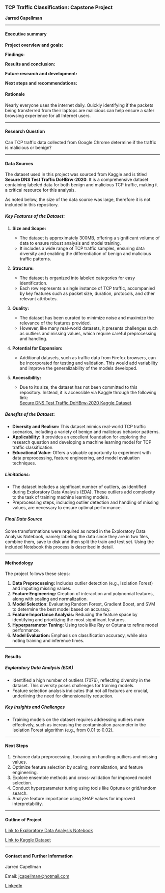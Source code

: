 ### TCP Traffic Classification: Capstone Project

**Jarred Capellman**

---
#### Executive summary
**Project overview and goals:**

**Findings:**

**Results and conclusion:**

**Future research and development:**

**Next steps and recommendations:**

#### Rationale

Nearly everyone uses the internet daily. Quickly identifying if the packets being transferred from their laptops are malicious can help ensure a safer browsing experience for all Internet users.

---

#### Research Question

Can TCP traffic data collected from Google Chrome determine if the traffic is malicious or benign?

---

#### Data Sources

The dataset used in this project was sourced from Kaggle and is titled **Secure DNS Test Traffic DoHBrw-2020**. It is a comprehensive dataset containing labeled data for both benign and malicious TCP traffic, making it a critical resource for this analysis.

As noted below, the size of the data source was large, therefore it is not included in this repository.

##### Key Features of the Dataset:

1. **Size and Scope:**
   - The dataset is approximately 300MB, offering a significant volume of data to ensure robust analysis and model training.
   - It includes a wide range of TCP traffic samples, ensuring data diversity and enabling the differentiation of benign and malicious traffic patterns.

2. **Structure:**
   - The dataset is organized into labeled categories for easy identification.
   - Each row represents a single instance of TCP traffic, accompanied by key features such as packet size, duration, protocols, and other relevant attributes.

3. **Quality:**
   - The dataset has been curated to minimize noise and maximize the relevance of the features provided.
   - However, like many real-world datasets, it presents challenges such as outliers and missing values, which require careful preprocessing and handling.

4. **Potential for Expansion:**
   - Additional datasets, such as traffic data from Firefox browsers, can be incorporated for testing and validation. This would add variability and improve the generalizability of the models developed.

5. **Accessibility:**
   - Due to its size, the dataset has not been committed to this repository. Instead, it is accessible via Kaggle through the following link:  
     [Secure DNS Test Traffic DoHBrw-2020 Kaggle Dataset](https://www.kaggle.com/datasets/peterfriedrich1/dns-test-traffic-dohbrw2020?resource=download).

##### Benefits of the Dataset:
- **Diversity and Realism:** This dataset mimics real-world TCP traffic scenarios, including a variety of benign and malicious behavior patterns.
- **Applicability:** It provides an excellent foundation for exploring the research question and developing a machine learning model for TCP traffic classification.
- **Educational Value:** Offers a valuable opportunity to experiment with data preprocessing, feature engineering, and model evaluation techniques.

##### Limitations:
- The dataset includes a significant number of outliers, as identified during Exploratory Data Analysis (EDA). These outliers add complexity to the task of training machine learning models.
- Preprocessing steps, including outlier detection and handling of missing values, are necessary to ensure optimal performance.

##### Final Data Source
Some transformations were required as noted in the Exploratory Data Analysis Notebook, namely labeling the data since they are in two files, combine them, save to disk and then split the train and test set. Using the included Notebook this process is described in detail.

---

#### Methodology

The project follows these steps:

1. **Data Preprocessing:** Includes outlier detection (e.g., Isolation Forest) and imputing missing values.
2. **Feature Engineering:** Creation of interaction and polynomial features, along with scaling and normalization.
3. **Model Selection:** Evaluating Random Forest, Gradient Boost, and SVM to determine the best model based on accuracy.
4. **Feature Importance Analysis:** Reducing the feature space by identifying and prioritizing the most significant features.
5. **Hyperparameter Tuning:** Using tools like Ray or Optuna to refine model performance.
6. **Model Evaluation:** Emphasis on classification accuracy, while also noting training and inference times.

---

#### Results

##### Exploratory Data Analysis (EDA)

- Identified a high number of outliers (7076), reflecting diversity in the dataset. This diversity poses challenges for training models.
- Feature selection analysis indicates that not all features are crucial, underlining the need for dimensionality reduction.

##### Key Insights and Challenges

- Training models on the dataset requires addressing outliers more effectively, such as increasing the contamination parameter in the Isolation Forest algorithm (e.g., from 0.01 to 0.02).

---

#### Next Steps

1. Enhance data preprocessing, focusing on handling outliers and missing values.
2. Optimize feature selection by scaling, normalization, and feature engineering.
3. Explore ensemble methods and cross-validation for improved model selection.
4. Conduct hyperparameter tuning using tools like Optuna or grid/random search.
5. Analyze feature importance using SHAP values for improved interpretability.

---

#### Outline of Project

[Link to Exploratory Data Analysis Notebook](https://github.com/jcapellman/uc-berkeley-notebooks/blob/main/Capstone_Project/CapstoneProject_eda.ipynb)

[Link to Kaggle Dataset](https://www.kaggle.com/datasets/peterfriedrich1/dns-test-traffic-dohbrw2020?resource=download)

---

#### Contact and Further Information

Jarred Capellman

Email: jcapellman@hotmail.com 

[LinkedIn](linkedin.com/in/jcapellman)